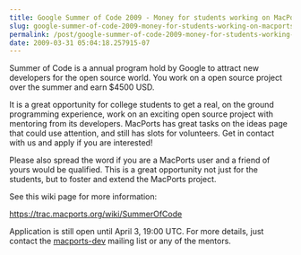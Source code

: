 ```yaml
---
title: Google Summer of Code 2009 - Money for students working on MacPorts!
slug: google-summer-of-code-2009-money-for-students-working-on-macports
permalink: /post/google-summer-of-code-2009-money-for-students-working-on-macports
date: 2009-03-31 05:04:18.257915-07
---
```


Summer of Code is a annual program hold by Google to attract new developers for the open source world. You work on a open source project over the summer and earn $4500 USD.

It is a great opportunity for college students to get a real, on the ground programming experience, work on an exciting open source project with mentoring from its developers. MacPorts has great tasks on the ideas page that could use attention, and still has slots for volunteers. Get in contact with us and apply if you are interested!

Please also spread the word if you are a MacPorts user and a friend of yours would be qualified. This is a great opportunity not just for the students, but to foster and extend the MacPorts project.

See this wiki page for more information:

<https://trac.macports.org/wiki/SummerOfCode>

Application is still open until April 3, 19:00 UTC. For more details, just contact the [macports-dev](https://lists.macosforge.org/mailman/listinfo.cgi/macports-dev) mailing list or any of the mentors.
